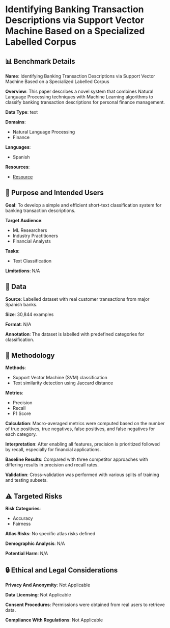# Identifying Banking Transaction Descriptions via Support Vector Machine Based on a Specialized Labelled Corpus

## 📊 Benchmark Details

**Name**: Identifying Banking Transaction Descriptions via Support Vector Machine Based on a Specialized Labelled Corpus

**Overview**: This paper describes a novel system that combines Natural Language Processing techniques with Machine Learning algorithms to classify banking transaction descriptions for personal finance management.

**Data Type**: text

**Domains**:
- Natural Language Processing
- Finance

**Languages**:
- Spanish

**Resources**:
- [Resource](N/A)

## 🎯 Purpose and Intended Users

**Goal**: To develop a simple and efficient short-text classification system for banking transaction descriptions.

**Target Audience**:
- ML Researchers
- Industry Practitioners
- Financial Analysts

**Tasks**:
- Text Classification

**Limitations**: N/A

## 💾 Data

**Source**: Labelled dataset with real customer transactions from major Spanish banks.

**Size**: 30,844 examples

**Format**: N/A

**Annotation**: The dataset is labelled with predefined categories for classification.

## 🔬 Methodology

**Methods**:
- Support Vector Machine (SVM) classification
- Text similarity detection using Jaccard distance

**Metrics**:
- Precision
- Recall
- F1 Score

**Calculation**: Macro-averaged metrics were computed based on the number of true positives, true negatives, false positives, and false negatives for each category.

**Interpretation**: After enabling all features, precision is prioritized followed by recall, especially for financial applications.

**Baseline Results**: Compared with three competitor approaches with differing results in precision and recall rates.

**Validation**: Cross-validation was performed with various splits of training and testing subsets.

## ⚠️ Targeted Risks

**Risk Categories**:
- Accuracy
- Fairness

**Atlas Risks**:
No specific atlas risks defined

**Demographic Analysis**: N/A

**Potential Harm**: N/A

## 🔒 Ethical and Legal Considerations

**Privacy And Anonymity**: Not Applicable

**Data Licensing**: Not Applicable

**Consent Procedures**: Permissions were obtained from real users to retrieve data.

**Compliance With Regulations**: Not Applicable
